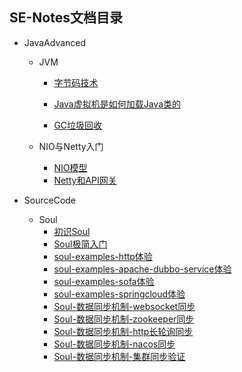 ## SE-Notes文档目录

- JavaAdvanced

    - JVM

        - [字节码技术](https://github.com/itmiwang/SE-Notes/blob/main/JavaAdvanced/JVM/%E5%AD%97%E8%8A%82%E7%A0%81%E6%8A%80%E6%9C%AF.md)

        - [Java虚拟机是如何加载Java类的](https://github.com/itmiwang/SE-Notes/blob/main/JavaAdvanced/JVM/03.Java%E8%99%9A%E6%8B%9F%E6%9C%BA%E6%98%AF%E5%A6%82%E4%BD%95%E5%8A%A0%E8%BD%BDJava%E7%B1%BB%E7%9A%84.md)

        - [GC垃圾回收](https://github.com/itmiwang/SE-Notes/blob/main/JavaAdvanced/JVM/GC%E5%9E%83%E5%9C%BE%E5%9B%9E%E6%94%B6.md)

    - NIO与Netty入门
        - [NIO模型](https://github.com/itmiwang/SE-Notes/blob/main/JavaAdvanced/NIO%E4%B8%8ENetty%E5%85%A5%E9%97%A8/01.NIO%E6%A8%A1%E5%9E%8B.md)
        - [Netty和API网关](https://github.com/itmiwang/SE-Notes/blob/main/JavaAdvanced/NIO%E4%B8%8ENetty%E5%85%A5%E9%97%A8/02.Netty%E5%92%8CAPI%E7%BD%91%E5%85%B3.md)

    

- SourceCode
    
    - Soul
        - [初识Soul](https://github.com/itmiwang/SE-Notes/blob/main/SourceCode/Soul/01.%E5%88%9D%E8%AF%86Soul.md)
        - [Soul极简入门](https://github.com/itmiwang/SE-Notes/blob/main/SourceCode/Soul/02.Soul%E6%9E%81%E7%AE%80%E5%85%A5%E9%97%A8.md)
        - [soul-examples-http体验](https://github.com/itmiwang/SE-Notes/blob/main/SourceCode/Soul/03.soul-examples-http%E4%BD%93%E9%AA%8C.md)
        - [soul-examples-apache-dubbo-service体验](https://github.com/itmiwang/SE-Notes/blob/main/SourceCode/Soul/04.soul-examples-apache-dubbo-service%E4%BD%93%E9%AA%8C.md)
        - [soul-examples-sofa体验](https://github.com/itmiwang/SE-Notes/blob/main/SourceCode/Soul/05.soul-examples-sofa%E4%BD%93%E9%AA%8C.md)
        - [soul-examples-springcloud体验](https://github.com/itmiwang/SE-Notes/blob/main/SourceCode/Soul/06.soul-examples-springcloud%E4%BD%93%E9%AA%8C.md)
        - [Soul-数据同步机制-websocket同步](https://github.com/itmiwang/SE-Notes/blob/main/SourceCode/Soul/07.Soul-%E6%95%B0%E6%8D%AE%E5%90%8C%E6%AD%A5%E6%9C%BA%E5%88%B6-websocket%E5%90%8C%E6%AD%A5.md)
        - [Soul-数据同步机制-zookeeper同步](https://github.com/itmiwang/SE-Notes/blob/main/SourceCode/Soul/08.Soul-%E6%95%B0%E6%8D%AE%E5%90%8C%E6%AD%A5%E6%9C%BA%E5%88%B6-zookeeper%E5%90%8C%E6%AD%A5.md)
        - [Soul-数据同步机制-http长轮询同步](https://github.com/itmiwang/SE-Notes/blob/main/SourceCode/Soul/09.Soul-%E6%95%B0%E6%8D%AE%E5%90%8C%E6%AD%A5%E6%9C%BA%E5%88%B6-http%E9%95%BF%E8%BD%AE%E8%AF%A2%E5%90%8C%E6%AD%A5.md)
        - [Soul-数据同步机制-nacos同步](https://github.com/itmiwang/SE-Notes/blob/main/SourceCode/Soul/10.Soul-%E6%95%B0%E6%8D%AE%E5%90%8C%E6%AD%A5%E6%9C%BA%E5%88%B6-nacos%E5%90%8C%E6%AD%A5.md)
        - [Soul-数据同步机制-集群同步验证](https://github.com/itmiwang/SE-Notes/blob/main/SourceCode/Soul/11.Soul-%E6%95%B0%E6%8D%AE%E5%90%8C%E6%AD%A5%E6%9C%BA%E5%88%B6-%E9%9B%86%E7%BE%A4%E5%90%8C%E6%AD%A5%E9%AA%8C%E8%AF%81.md)

